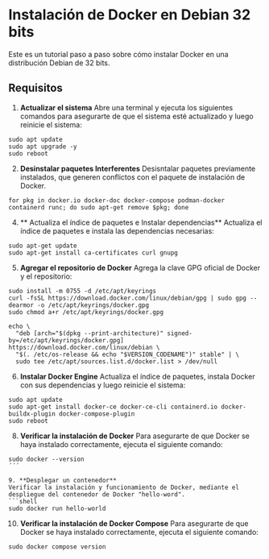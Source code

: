 
# Instalación de Docker en Debian 32 bits

Este es un tutorial paso a paso sobre cómo instalar Docker en una distribución Debian de 32 bits.

## Requisitos

1. **Actualizar el sistema**
Abre una terminal y ejecuta los siguientes comandos para asegurarte de que el sistema esté actualizado y luego reinicie el sistema:
```shell
sudo apt update
sudo apt upgrade -y
sudo reboot
```


2. **Desinstalar paquetes Interferentes**
Desisntalar paquetes previamente instalados, que generen conflictos con el paquete de instalación de Docker.
```shell
for pkg in docker.io docker-doc docker-compose podman-docker containerd runc; do sudo apt-get remove $pkg; done
```



4. ** Actualiza el índice de paquetes e Instalar dependencias**
Actualiza el índice de paquetes e instala las dependencias necesarias:
```shell
sudo apt-get update
sudo apt-get install ca-certificates curl gnupg
```


5. **Agregar el repositorio de Docker**
Agrega la clave GPG oficial de Docker y el repositorio:
```shell
sudo install -m 0755 -d /etc/apt/keyrings
curl -fsSL https://download.docker.com/linux/debian/gpg | sudo gpg --dearmor -o /etc/apt/keyrings/docker.gpg
sudo chmod a+r /etc/apt/keyrings/docker.gpg
```

```shell
echo \
  "deb [arch="$(dpkg --print-architecture)" signed-by=/etc/apt/keyrings/docker.gpg] https://download.docker.com/linux/debian \
  "$(. /etc/os-release && echo "$VERSION_CODENAME")" stable" | \
  sudo tee /etc/apt/sources.list.d/docker.list > /dev/null
```

6. **Instalar Docker Engine**
Actualiza el índice de paquetes, instala Docker con sus dependencias y luego reinicie el sistema:
```shell
sudo apt update
sudo apt-get install docker-ce docker-ce-cli containerd.io docker-buildx-plugin docker-compose-plugin
sudo reboot
```

8. **Verificar la instalación de Docker**
Para asegurarte de que Docker se haya instalado correctamente, ejecuta el siguiente comando:
```shell
sudo docker --version
´´´

9. **Desplegar un contenedor**
Verificar la instalación y funcionamiento de Docker, mediante el despliegue del contenedor de Docker "hello-word".
```shell
sudo docker run hello-world
```
   
10. **Verificar la instalación de Docker Compose**
Para asegurarte de que Docker se haya instalado correctamente, ejecuta el siguiente comando:
```shell
sudo docker compose version
```
   

